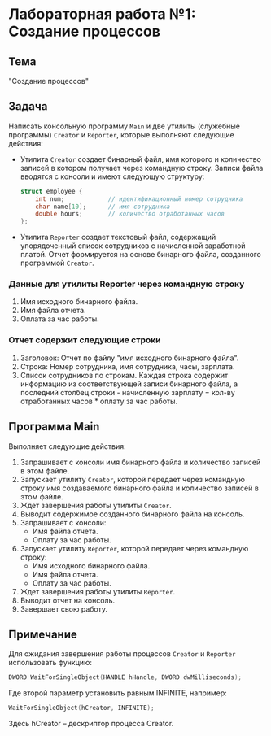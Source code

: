 # Лабораторная работа №1: Создание процессов

## Тема
"Создание процессов"

## Задача
Написать консольную программу `Main` и две утилиты (служебные программы) `Creator` и `Reporter`, которые выполняют следующие действия:

- Утилита `Creator` создает бинарный файл, имя которого и количество записей в котором получает через командную строку. Записи файла вводятся с консоли и имеют следующую структуру:
    ```c
    struct employee {
        int num;            // идентификационный номер сотрудника
        char name[10];      // имя сотрудника
        double hours;       // количество отработанных часов
    };
    ```
- Утилита `Reporter` создает текстовый файл, содержащий упорядоченный список сотрудников с начисленной заработной платой. Отчет формируется на основе бинарного файла, созданного программой `Creator`.

### Данные для утилиты Reporter через командную строку
1. Имя исходного бинарного файла.
2. Имя файла отчета.
3. Оплата за час работы.

### Отчет содержит следующие строки
1. Заголовок: Отчет по файлу "имя исходного бинарного файла".
2. Строка: Номер сотрудника, имя сотрудника, часы, зарплата.
3. Список сотрудников по строкам. Каждая строка содержит информацию из соответствующей записи бинарного файла, а последний столбец строки - начисленную зарплату = кол-ву отработанных часов * оплату за час работы.

## Программа Main
Выполняет следующие действия:
1. Запрашивает с консоли имя бинарного файла и количество записей в этом файле.
2. Запускает утилиту `Creator`, которой передает через командную строку имя создаваемого бинарного файла и количество записей в этом файле.
3. Ждет завершения работы утилиты `Creator`.
4. Выводит содержимое созданного бинарного файла на консоль.
5. Запрашивает с консоли:
    - Имя файла отчета.
    - Оплату за час работы.
6. Запускает утилиту `Reporter`, которой передает через командную строку:
    - Имя исходного бинарного файла.
    - Имя файла отчета.
    - Оплату за час работы.
7. Ждет завершения работы утилиты `Reporter`.
8. Выводит отчет на консоль.
9. Завершает свою работу.

## Примечание
Для ожидания завершения работы процессов `Creator` и `Reporter` использовать функцию:
```c
DWORD WaitForSingleObject(HANDLE hHandle, DWORD dwMilliseconds);
```
Где второй параметр установить равным INFINITE, например:
```c
WaitForSingleObject(hCreator, INFINITE);
```
Здесь hCreator – дескриптор процесса Creator.
